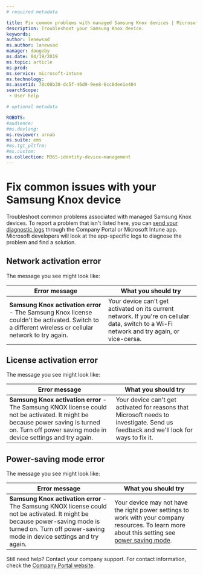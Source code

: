```yaml
---
# required metadata

title: Fix common problems with managed Samsung Knox devices | Microsoft Docs
description: Troubleshoot your Samsung Knox device.
keywords:
author: lenewsad
ms.author: lanewsad
manager: dougeby
ms.date: 04/19/2019
ms.topic: article
ms.prod:
ms.service: microsoft-intune
ms.technology:
ms.assetid: 78c08b30-dc5f-46d9-9ee8-6cc8dee1e404
searchScope:
 - User help

# optional metadata

ROBOTS:  
#audience:
#ms.devlang:
ms.reviewer: arnab
ms.suite: ems
#ms.tgt_pltfrm:
#ms.custom:
ms.collection: M365-identity-device-management
---
```


# Fix common issues with your Samsung Knox device

Troubleshoot common problems associated with managed Samsung Knox devices. To report a problem that isn't listed here, you can [send your diagnostic logs](send-logs-to-microsoft-android.md) through the Company Portal or Microsoft Intune app. Microsoft developers will look at the app-specific logs to diagnose the problem and find a solution.    

## Network activation error  

The message you see might look like:

|Error message|What you should try|
|---|---|
|**Samsung Knox activation error** - The Samsung Knox license couldn't be activated. Switch to a different wireless or cellular network to try again.|Your device can't get activated on its current network. If you're on cellular data, switch to a Wi-Fi network and try again, or vice-cersa.|

## License activation error

The message you see might look like:

|Error message|What you should try|
|---|---|
|**Samsung Knox activation error** - The Samsung KNOX license could not be activated. It might be because power saving is turned on. Turn off power saving mode in device settings and try again.|Your device can't get activated for reasons that Microsoft needs to investigate. Send us feedback and we'll look for ways to fix it.|

## Power-saving mode error

The message you see might look like:

|Error message|What you should try|
|---|---|
|**Samsung Knox activation error** - The Samsung KNOX license could not be activated. It might be because power-saving mode is turned on. Turn off power-saving mode in device settings and try again. |Your device may not have the right power settings to work with your company resources. To learn more about this setting see [power saving mode](power-saving-mode-android.md).|  

Still need help? Contact your company support. For contact information, check the [Company Portal website](https://go.microsoft.com/fwlink/?linkid=2010980).
